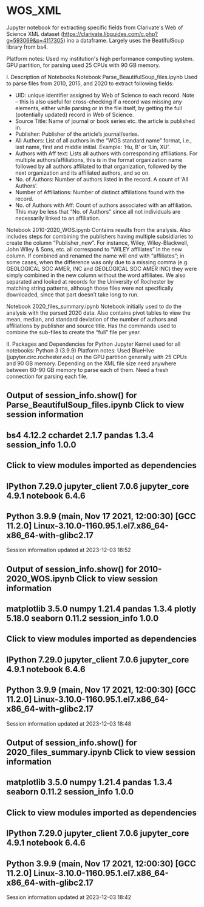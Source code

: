 # WOS_XML
Jupyter notebook for extracting specific fields from Clarivate's Web of Science XML dataset (https://clarivate.libguides.com/c.php?g=593069&p=4117305) ino a dataframe. Largely uses the BeatifulSoup library from bs4.

Platform notes: Used my institution's high performance computing system. GPU partition, for parsing used 25 CPUs with 90 GB memory.

I. Description of Notebooks
Notebook Parse_BeautifulSoup_files.ipynb
Used to parse files from 2010, 2015, and 2020 to extract following fields:
* UID: unique identifier assigned by Web of Science to each record. Note – this is also useful for cross-checking if a record was missing any elements, either while parsing or in the file itself, by getting the full (potentially updated) record in Web of Science.
* Source Title: Name of journal or book series etc. the article is published in.
* Publisher: Publisher of the article’s journal/series.
* All Authors: List of all authors in the “WOS standard name” format, i.e., last name, first and middle initial. Example: ‘Hu, B’ or ‘Lin, XU’.
* Authors with Aff text: Lists all authors with corresponding affiliations. For multiple authors/affiliations, this is in the format organization name followed by all authors affiliated to that organization, followed by the next organization and its affiliated authors, and so on.
* No. of Authors: Number of authors listed in the record. A count of ‘All Authors’.
* Number of Affiliations: Number of distinct affiliations found with the record.
* No. of Authors with Aff: Count of authors associated with an affiliation. This may be less that “No. of Authors” since all not individuals are necessarily linked to an affiliation.

Notebook 2010-2020_WOS.ipynb
Contains results from the analysis. Also includes steps for combining the publishers having multiple subsidiaries to create the column “Publisher_new”. For instance, Wiley, Wiley-Blackwell, John Wiley & Sons, etc. all correspond to “WILEY affiliates” in the new column. If combined and renamed the name will end with “affiliates”; in some cases, when the difference was only due to a missing comma (e.g. GEOLOGICAL SOC AMER, INC and GEOLOGICAL SOC AMER INC) they were simply combined in the new column without the word affiliates. We also separated and looked at records for the University of Rochester by matching string patterns, although those files were not specifically downloaded, since that part doesn’t take long to run.

Notebook 2020_files_summary.ipynb
Notebook initially used to do the analysis with the parsed 2020 data. Also contains pivot tables to view the mean, median, and standard deviation of the number of authors and affiliations by publisher and source title. Has the commands used to combine the sub-files to create the “full” file per year.


II. Packages and Dependencies for Python
Jupyter Kernel used for all notebooks: Python 3 (3.9.9)
Platform notes: Used BlueHive (jupyter.circ.rochester.edu) on the GPU partition generally with 25 CPUs and 90 GB memory. Depending on the XML file size need anywhere between 60-90 GB memory to parse each of them. Need a fresh connection for parsing each file.

Output of session_info.show() for Parse_BeautifulSoup_files.ipynb
Click to view session information 
-----
bs4                 4.12.2
cchardet            2.1.7
pandas              1.3.4
session_info        1.0.0
-----
Click to view modules imported as dependencies 
-----
IPython             7.29.0
jupyter_client      7.0.6
jupyter_core        4.9.1
notebook            6.4.6
-----
Python 3.9.9 (main, Nov 17 2021, 12:00:30) [GCC 11.2.0]
Linux-3.10.0-1160.95.1.el7.x86_64-x86_64-with-glibc2.17
-----
Session information updated at 2023-12-03 18:52

Output of session_info.show() for 2010-2020_WOS.ipynb
Click to view session information 
-----
matplotlib          3.5.0
numpy               1.21.4
pandas              1.3.4
plotly              5.18.0
seaborn             0.11.2
session_info        1.0.0
-----
Click to view modules imported as dependencies 
-----
IPython             7.29.0
jupyter_client      7.0.6
jupyter_core        4.9.1
notebook            6.4.6
-----
Python 3.9.9 (main, Nov 17 2021, 12:00:30) [GCC 11.2.0]
Linux-3.10.0-1160.95.1.el7.x86_64-x86_64-with-glibc2.17
-----
Session information updated at 2023-12-03 18:48

Output of session_info.show() for 2020_files_summary.ipynb
Click to view session information 
-----
matplotlib          3.5.0
numpy               1.21.4
pandas              1.3.4
seaborn             0.11.2
session_info        1.0.0
-----
Click to view modules imported as dependencies 
-----
IPython             7.29.0
jupyter_client      7.0.6
jupyter_core        4.9.1
notebook            6.4.6
-----
Python 3.9.9 (main, Nov 17 2021, 12:00:30) [GCC 11.2.0]
Linux-3.10.0-1160.95.1.el7.x86_64-x86_64-with-glibc2.17
-----
Session information updated at 2023-12-03 18:42
